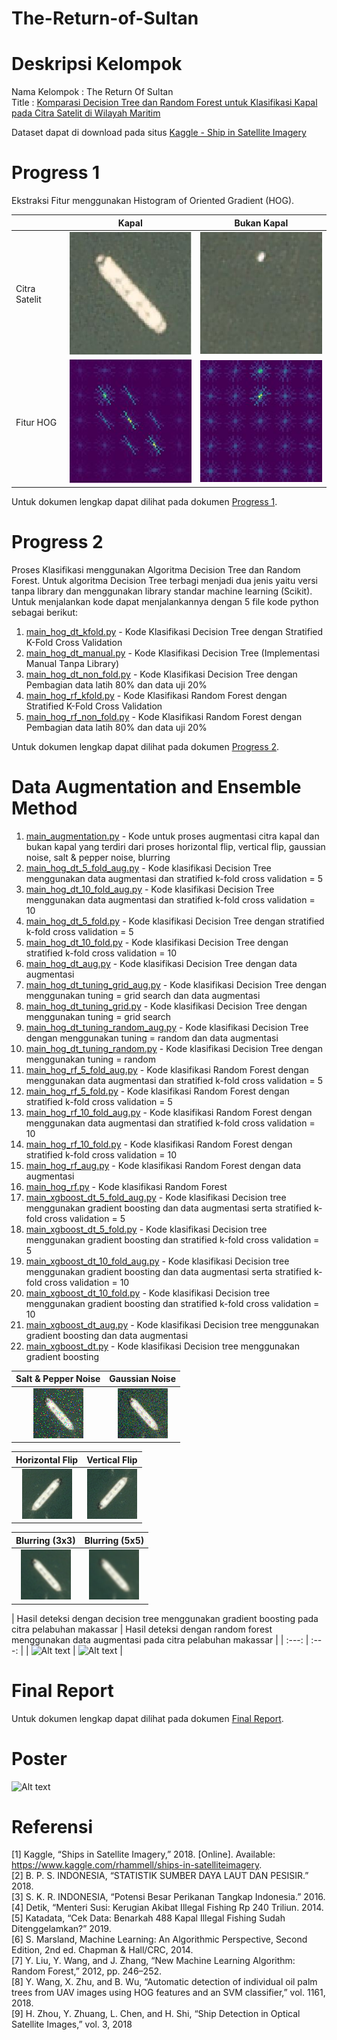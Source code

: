 # The-Return-of-Sultan

# Deskripsi Kelompok
Nama Kelompok : The Return Of Sultan <br/>
Title : [Komparasi Decision Tree dan Random Forest untuk Klasifikasi Kapal pada Citra Satelit di Wilayah Maritim](Documents/The%20Return%20of%20Sultan_proposal.pdf) <br/>

Dataset dapat di download pada situs [Kaggle - Ship in Satellite Imagery](https://www.kaggle.com/rhammell/ships-in-satellite-imagery) <br/>

# Progress 1
Ekstraksi Fitur menggunakan Histogram of Oriented Gradient (HOG).

|  | Kapal | Bukan Kapal |
| --- | --- | --- |
| Citra Satelit | ![Alt text](Images/kapal1.JPG?raw=true "HOG Kapal") | ![Alt text](Images/bukankapal1.JPG?raw=true "HOG Bukan Kapal") |
| Fitur HOG | ![Alt text](Images/kapal1-hog-or_8_cell_4-4.JPG?raw=true "HOG Kapal") | ![Alt text](Images/bukankapal1-hog-or_8_cell_4-4.JPG?raw=true "HOG Bukan Kapal") |

Untuk dokumen lengkap dapat dilihat pada dokumen [Progress 1](Documents/The%20Return%20of%20Sultan_progress1.pdf).

# Progress 2
Proses Klasifikasi menggunakan Algoritma Decision Tree dan Random Forest. Untuk algoritma Decision Tree terbagi menjadi dua jenis yaitu versi tanpa library dan menggunakan library standar machine learning (Scikit). Untuk menjalankan kode dapat menjalankannya dengan 5 file kode python sebagai berikut: 
1. [main_hog_dt_kfold.py](main_hog_dt_kfold.py) - Kode Klasifikasi Decision Tree dengan Stratified K-Fold Cross Validation
2. [main_hog_dt_manual.py](main_hog_dt_manual.py) - Kode Klasifikasi Decision Tree (Implementasi Manual Tanpa Library)
3. [main_hog_dt_non_fold.py](main_hog_dt_non_fold.py) - Kode Klasifikasi Decision Tree dengan Pembagian data latih 80% dan data uji 20%
4. [main_hog_rf_kfold.py](main_hog_rf_kfold.py) - Kode Klasifikasi Random Forest dengan Stratified K-Fold Cross Validation
5. [main_hog_rf_non_fold.py](main_hog_rf_non_fold.py) - Kode Klasifikasi Random Forest dengan Pembagian data latih 80% dan data uji 20%

Untuk dokumen lengkap dapat dilihat pada dokumen [Progress 2](Documents/The%20Return%20of%20Sultan_progress2.pdf).

# Data Augmentation and Ensemble Method
1. [main_augmentation.py](main_augmentation.py) - Kode untuk proses augmentasi citra kapal dan bukan kapal yang terdiri dari proses horizontal flip, vertical flip, gaussian noise, salt & pepper noise, blurring
2. [main_hog_dt_5_fold_aug.py](main_hog_dt_5_fold_aug.py) - Kode klasifikasi Decision Tree menggunakan data augmentasi dan stratified k-fold cross validation = 5
3. [main_hog_dt_10_fold_aug.py](main_hog_dt_10_fold_aug.py) - Kode klasifikasi Decision Tree menggunakan data augmentasi dan stratified k-fold cross validation = 10
4. [main_hog_dt_5_fold.py](main_hog_dt_5_fold.py) - Kode klasifikasi Decision Tree dengan stratified k-fold cross validation = 5
5. [main_hog_dt_10_fold.py](main_hog_dt_10_fold.py) - Kode klasifikasi Decision Tree dengan stratified k-fold cross validation = 10
6. [main_hog_dt_aug.py](main_hog_dt_aug.py) - Kode klasifikasi Decision Tree dengan data augmentasi
7. [main_hog_dt_tuning_grid_aug.py](main_hog_dt_tuning_grid_aug.py) - Kode klasifikasi Decision Tree dengan menggunakan tuning = grid search dan data augmentasi
8. [main_hog_dt_tuning_grid.py](main_hog_dt_tuning_grid.py) - Kode klasifikasi Decision Tree dengan menggunakan tuning = grid search
9. [main_hog_dt_tuning_random_aug.py](main_hog_dt_tuning_random_aug.py) - Kode klasifikasi Decision Tree dengan menggunakan tuning = random dan data augmentasi
10. [main_hog_dt_tuning_random.py](main_hog_dt_random_grid.py) - Kode klasifikasi Decision Tree dengan menggunakan tuning = random
11. [main_hog_rf_5_fold_aug.py](main_hog_rf_5_fold_aug.py) - Kode klasifikasi Random Forest dengan menggunakan data augmentasi dan stratified k-fold cross validation = 5
12. [main_hog_rf_5_fold.py](main_hog_rf_5_fold.py) - Kode klasifikasi Random Forest dengan stratified k-fold cross validation = 5
13. [main_hog_rf_10_fold_aug.py](main_hog_rf_10_fold_aug.py) - Kode klasifikasi Random Forest dengan menggunakan data augmentasi dan stratified k-fold cross validation = 10
14. [main_hog_rf_10_fold.py](main_hog_rf_10_fold.py) - Kode klasifikasi Random Forest dengan stratified k-fold cross validation = 10
15. [main_hog_rf_aug.py](main_hog_rf_aug.py) - Kode klasifikasi Random Forest dengan data augmentasi
16. [main_hog_rf.py](main_hog_rf.py) - Kode klasifikasi Random Forest
17. [main_xgboost_dt_5_fold_aug.py](main_xgboost_dt_5_fold_aug.py) - Kode klasifikasi Decision tree menggunakan gradient boosting dan data augmentasi serta stratified k-fold cross validation = 5
18. [main_xgboost_dt_5_fold.py](main_xgboost_dt_5_fold.py) - Kode klasifikasi Decision tree menggunakan gradient boosting dan stratified k-fold cross validation = 5
19. [main_xgboost_dt_10_fold_aug.py](main_xgboost_dt_10_fold_aug.py) - Kode klasifikasi Decision tree menggunakan gradient boosting dan data augmentasi serta stratified k-fold cross validation = 10
20. [main_xgboost_dt_10_fold.py](main_xgboost_dt_10_fold.py) - Kode klasifikasi Decision tree menggunakan gradient boosting dan stratified k-fold cross validation = 10
21. [main_xgboost_dt_aug.py](main_xgboost_dt_aug.py) - Kode klasifikasi Decision tree menggunakan gradient boosting dan data augmentasi
22. [main_xgboost_dt.py](main_xgboost_dt.py) - Kode klasifikasi Decision tree menggunakan gradient boosting

| Salt & Pepper Noise | Gaussian Noise |
| :---: | :---: |
| ![Alt text](Images/20160710_182139_0c78-s&p%20noise.png?raw=true "Salt & Pepper Noise") | ![Alt text](Images/20160710_182139_0c78-gaussian%20noise.png?raw=true "Gaussian Noise") |

| Horizontal Flip | Vertical Flip |
| :---: | :---: |
| ![Alt text](Images/20160710_182139_0c78-HFlip.png?raw=true "Horizontal Flip") | ![Alt text](Images/20160710_182139_0c78-VFlip.png?raw=true "Vertical Flip") |

| Blurring (3x3) | Blurring (5x5) |
| :---: | :---: |
| ![Alt text](Images/20160710_182139_0c78-VerySoft%20Blur.png?raw=true "Blurring (3x3)") | ![Alt text](Images/20160710_182139_0c78-Soft%20blur.png?raw=true "Blurring (5x5)") |

| Hasil deteksi dengan decision tree menggunakan gradient boosting pada citra pelabuhan makassar | Hasil deteksi dengan random forest menggunakan
data augmentasi pada citra pelabuhan makassar |
| :---: | :---: |
| ![Alt text](Images/Hasil%20Eksperimen/dt_xgboost/makasar_1_xgboost.PNG?raw=true "DT Gradient Boosting (Makassar)") | ![Alt text](Images/Hasil%20Eksperimen/rf_aug_10fold/makasar_1_rf_10_fold_aug.png?raw=true "RF dengan data augmentasi 10-fold (Makassar)") |

# Final Report
Untuk dokumen lengkap dapat dilihat pada dokumen [Final Report](Documents/The%20Return%20of%20Sultan_finalreport.pdf). <br/>

# Poster
![Alt text](Images/Banner%20Proyek%20ML-1.png?raw=true "Poster - The Return of Sultan") <br/>

# Referensi
[1] Kaggle, “Ships in Satellite Imagery,” 2018. [Online]. Available: https://www.kaggle.com/rhammell/ships-in-satelliteimagery. <br/>
[2] B. P. S. INDONESIA, “STATISTIK SUMBER DAYA LAUT DAN PESISIR.” 2018. <br/>
[3] S. K. R. INDONESIA, “Potensi Besar Perikanan Tangkap Indonesia.” 2016. <br/>
[4] Detik, “Menteri Susi: Kerugian Akibat Illegal Fishing Rp 240 Triliun. 2014. <br/>
[5] Katadata, “Cek Data: Benarkah 488 Kapal Illegal Fishing Sudah Ditenggelamkan?” 2019. <br/>
[6] S. Marsland, Machine Learning: An Algorithmic Perspective, Second Edition, 2nd ed. Chapman & Hall/CRC, 2014. <br/>
[7] Y. Liu, Y. Wang, and J. Zhang, “New Machine Learning Algorithm: Random Forest,” 2012, pp. 246–252. <br/>
[8] Y. Wang, X. Zhu, and B. Wu, “Automatic detection of individual oil palm trees from UAV images using HOG features and an SVM classifier,” vol. 1161, 2018. <br/>
[9] H. Zhou, Y. Zhuang, L. Chen, and H. Shi, “Ship Detection in Optical Satellite Images,” vol. 3, 2018 <br/>